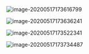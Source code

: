



![image-20200517173616799](https://tva1.sinaimg.cn/large/007S8ZIlly1gewf0xjdp2j30so0j2air.jpg)

![image-20200517173636241](https://tva1.sinaimg.cn/large/007S8ZIlly1gewf136anjj30so044wgp.jpg)



![image-20200517173522341](https://tva1.sinaimg.cn/large/007S8ZIlly1gewf16j9ggj31100dy7c8.jpg)

![image-20200517173734487](https://tva1.sinaimg.cn/large/007S8ZIlly1gewf19m8p0j30xm07un0x.jpg)
